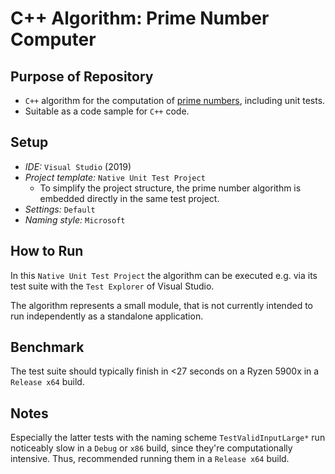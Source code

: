 # C++ Algorithm: Prime Number Computer

## Purpose of Repository
* `C++` algorithm for the computation of [prime numbers](https://en.wikipedia.org/wiki/Prime_number), including unit tests.
* Suitable as a code sample for `C++` code.

## Setup
* *IDE:* `Visual Studio` (2019)
* *Project template:* `Native Unit Test Project`
  * To simplify the project structure, the prime number algorithm is embedded directly in the same test project.
* *Settings:* `Default`
* *Naming style:* `Microsoft`

## How to Run
In this `Native Unit Test Project` the algorithm can be executed e.g. via its test suite with the `Test Explorer` of Visual Studio.

The algorithm represents a small module, that is not currently intended to run independently as a standalone application.

## Benchmark
The test suite should typically finish in <27 seconds on a Ryzen 5900x in a `Release x64` build.

## Notes
Especially the latter tests with the naming scheme `TestValidInputLarge*` run noticeably slow in a `Debug` or `x86` build, since they're computationally intensive. Thus, recommended running them in a `Release x64` build.
